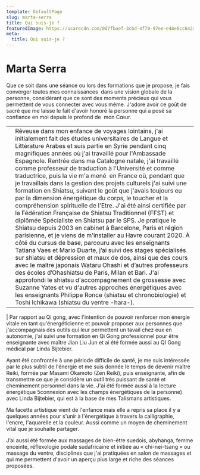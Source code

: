 ```yaml
---
template: DefaultPage
slug: marta-serra
title: Qui suis-je ?
featuredImage: https://ucarecdn.com/0d7fbaef-3cbd-4f70-97ee-e48e6cc642a6/
meta:
  title: Qui suis-je ?
---
```

# Marta Serra

Que ce soit dans une séance ou lors des formations que je propose, je fais converger toutes mes connaissances  dans une vision globale de la personne, considérant que ce sont des moments précieux qui vous permettent de vous connecter avec vous même. J'adore avoir ce goût de sacré que me laisse le fait d'avoir honoré la personne qui a posé sa confiance en moi depuis le profond de  mon Cœur.

|     |                                                                                                                                                                                                                                                                                                                                                                                                                                                                                                                                                                                                                                                                                                                                                                                                                                                                                                                                                                                                                                                                                                                                                                                                                                                                                                                                                                                                                                                             |
| --- | ----------------------------------------------------------------------------------------------------------------------------------------------------------------------------------------------------------------------------------------------------------------------------------------------------------------------------------------------------------------------------------------------------------------------------------------------------------------------------------------------------------------------------------------------------------------------------------------------------------------------------------------------------------------------------------------------------------------------------------------------------------------------------------------------------------------------------------------------------------------------------------------------------------------------------------------------------------------------------------------------------------------------------------------------------------------------------------------------------------------------------------------------------------------------------------------------------------------------------------------------------------------------------------------------------------------------------------------------------------------------------------------------------------------------------------------------------------- |
|     | Rêveuse dans mon enfance de voyages lointains, j'ai initialement fait des études universitaires de Langue et Littérature Arabes et suis partie en Syrie pendant cinq magnifiques années où j'ai travaillé pour l'Ambassade Espagnole. Rentrée dans ma Catalogne natale, j'ai travaillé comme professeur de traduction à l'Université et comme traductrice, puis la vie m'a mené  en France où, pendant que je travaillais dans la gestion des projets culturels j'ai suivi une formation en Shiatsu, suivant le goût que j'avais toujours eu par la dimension énergétique du corps, le toucher et la compréhension spirituelle de l'Etre. J'ai été ainsi certifiée par la Fédération Française de Shiatsu Traditionnel (FFST) et diplômée Spécialiste en Shiatsu par le SPS. Je pratique le Shiatsu depuis 2003 en cabinet à Barcelone, Paris et région parisienne, et je viens de m'installer au Havre courant 2020. À côté du cursus de base, parcouru avec les enseignants Tatiana Vaes et Mario Duarte, j’ai suivi des stages spécialisés sur shiatsu et dépression et maux de dos, ainsi que des cours  avec le maître japonais Wataru Ohashi et d’autres professeurs des écoles d’Ohashiatsu de Paris, Milan et Bari. J'ai approfondi le shiatsu d'accompagnement de grossesse avec Suzanne Yates et vu d'autres approches énergétiques avec les enseignants Philippe Ronce (shiatsu et chronobiologie) et Toshi Ichikawa (shiatsu du ventre -hara-). |

\|
Par rapport au Qi gong, avec l'intention de pouvoir renforcer mon énergie vitale en tant qu'énergéticienne et pouvoir proposer aux personnes que j'accompagnais des outils qui leur permettent un tavail chez eux en autonomie, j'ai suivi une formation en Qi Gong professionnel pour être enseignante avec maître Jian Liu Jun et ai été formée aussi au QI Gong médical par Linda Bijtebier.

Ayant été confrontée à une période difficile de santé, je me suis intéressée par le plus subtil de l'énergie et me suis donnée le temps de devenir maître Reiki, formée par Masami Okamoto (Zen Reiki), puis enseignante, afin de transmettre ce que je considère un outil très puissant de santé et cheminement personnel dans la vie. J'ai été formée aussi à la lecture énergétique 5connexion avec les champs énergétiques de la personne) avec Linda Bijtebier, qui est à la base de mes Talismans artistiques.

Ma facette artistique vient de l'enfance mais elle a repris sa place il y a quelques années pour s'unir à l'énergétique à travers la calligraphie, l'encre, l'aquarelle et la couleur. Aussi comme un moyen de cheminement vital que je souhaite partager.

J’ai aussi été formée aux massages de bien-être suedois, abyhanga, femme enceinte, réflexologie podale sudafricaine et initiée au « chi-nei-tsang » ou massage du ventre, disciplines que j'ai pratiquées en salon de massages et qui me permettent d'avoir un aperçu plus large et riche des séances proposées.